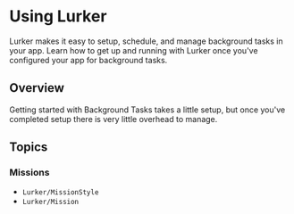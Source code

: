 # Using Lurker

Lurker makes it easy to setup, schedule, and manage background tasks in your app. Learn how to get up and running with Lurker once you've configured your app for background tasks.

## Overview

Getting started with Background Tasks takes a little setup, but once you've completed setup there is very little overhead to manage.


## Topics

### Missions

- ``Lurker/MissionStyle``
- ``Lurker/Mission``
